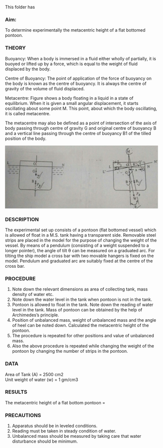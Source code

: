 This folder has 

### Aim: 
To determine experimentally the metacentric height of a flat bottomed pontoon.

### THEORY

Buoyancy: When a body is immersed in a fluid either wholly of partially, it is buoyed or lifted up by a force, which is equal to the weight of fluid displaced by the body.

Centre of Buoyancy: The point of application of the force of buoyancy on the body is known as the centre of buoyancy. It is always the centre of gravity of the volume of fluid displaced.

Metacentre: Figure shows a body floating in a liquid in a state of equilibrium. When it is given a small angular displacement, it starts oscillating about some point M. This point, about which the body oscillating, it is called metacentre. 

The metacentre may also be defined as a point of intersection of the axis of body passing through centre of gravity G and original centre of buoyancy B and a vertical line passing through the centre of buoyancy B1 of the tilled position of the body. 

<img src="images/pic.png"/>


### DESCRIPTION

The experimental set up consists of a pontoon (flat bottomed vessel) which is allowed of float in a M.S. tank having a transparent side. Removable steel strips are placed in the model for the purpose of changing the weight of the vessel. By means of a pendulum (consisting of a weight suspended to a longer pointer), the angle of tilt θ can be measured on a graduated arc. For tilting the ship model a cross bar with two movable hangers is fixed on the model. Pendulum and graduated arc are suitably fixed at the centre of the cross bar.

### PROCEDURE

1.	Note down the relevant dimensions as area of collecting tank, mass density of water etc.
2.	Note down the water level in the tank when pontoon is not in the tank.
3.	Pontoon is allowed to float in the tank. Note down the reading of water level in the tank. Mass of pontoon can be obtained by the help of Archimedes’s principle.
4.	Position of unbalanced mass, weight of unbalanced mass and the angle of heel can be noted down. Calculated the metacentric height of the pontoon.
5.	The procedure is repeated for other positions and value of unbalanced mass.
6.	Also the above procedure is repeated while changing the weight of the pontoon by changing the number of strips in the pontoon.

### DATA

Area of Tank (A) = 2500 cm2<br>
Unit weight of water (w) = 1 gm/cm3

### RESULTS

The metacentric height of a flat bottom pontoon =

### PRECAUTIONS

1.	Apparatus should be in leveled conditions.
2.	Reading must be taken in steady condition of water.
3.	Unbalanced mass should be measured by taking care that water disturbance should be minimum.
